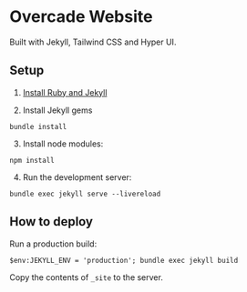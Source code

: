 # Overcade Website

Built with Jekyll, Tailwind CSS and Hyper UI.

## Setup

1. [Install Ruby and Jekyll](https://jekyllrb.com/docs/installation/windows/)

2. Install Jekyll gems

```shell
bundle install
```

3. Install node modules:

```shell
npm install
```

4. Run the development server:

```shell
bundle exec jekyll serve --livereload
```

## How to deploy

Run a production build:

```shell   
$env:JEKYLL_ENV = 'production'; bundle exec jekyll build
```

Copy the contents of `_site` to the server.